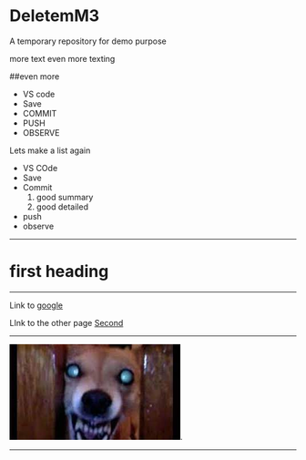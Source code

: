 # DeletemM3
A temporary repository for demo purpose

more text
even more texting

##even more

* VS code 
* Save
* COMMIT
* PUSH
* OBSERVE

Lets make a list again
* VS COde 
* Save
* Commit
   1. good summary
   2. good detailed
* push 
* observe
------------
# first heading

------------
Link to [google](http://google.com)

LInk to the other page [Second](Second.md)

------------

![dog](dog.jpg).

------------
